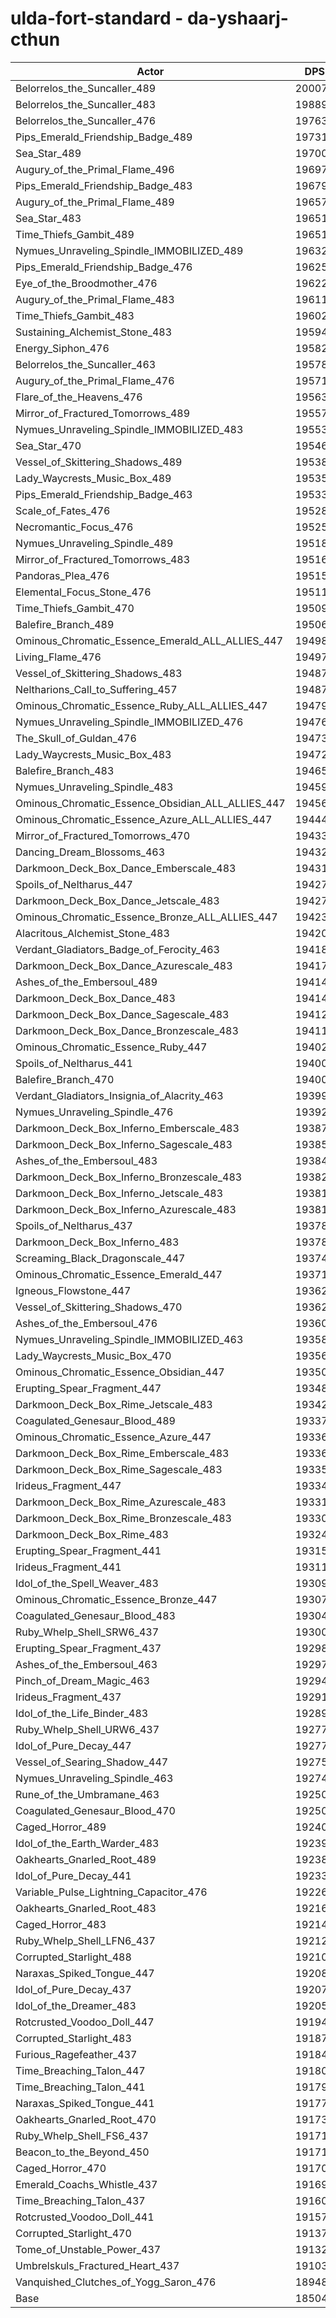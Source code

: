 # ulda-fort-standard - da-yshaarj-cthun
| Actor | DPS | Increase |
|---|:---:|:---:|
|Belorrelos_the_Suncaller_489|200075|8.12%|
|Belorrelos_the_Suncaller_483|198898|7.49%|
|Belorrelos_the_Suncaller_476|197634|6.80%|
|Pips_Emerald_Friendship_Badge_489|197310|6.63%|
|Sea_Star_489|197004|6.46%|
|Augury_of_the_Primal_Flame_496|196977|6.45%|
|Pips_Emerald_Friendship_Badge_483|196791|6.35%|
|Augury_of_the_Primal_Flame_489|196570|6.23%|
|Sea_Star_483|196516|6.20%|
|Time_Thiefs_Gambit_489|196513|6.20%|
|Nymues_Unraveling_Spindle_IMMOBILIZED_489|196325|6.10%|
|Pips_Emerald_Friendship_Badge_476|196252|6.06%|
|Eye_of_the_Broodmother_476|196227|6.04%|
|Augury_of_the_Primal_Flame_483|196113|5.98%|
|Time_Thiefs_Gambit_483|196027|5.94%|
|Sustaining_Alchemist_Stone_483|195944|5.89%|
|Energy_Siphon_476|195826|5.83%|
|Belorrelos_the_Suncaller_463|195787|5.81%|
|Augury_of_the_Primal_Flame_476|195713|5.77%|
|Flare_of_the_Heavens_476|195633|5.72%|
|Mirror_of_Fractured_Tomorrows_489|195570|5.69%|
|Nymues_Unraveling_Spindle_IMMOBILIZED_483|195535|5.67%|
|Sea_Star_470|195468|5.63%|
|Vessel_of_Skittering_Shadows_489|195385|5.59%|
|Lady_Waycrests_Music_Box_489|195354|5.57%|
|Pips_Emerald_Friendship_Badge_463|195335|5.56%|
|Scale_of_Fates_476|195287|5.54%|
|Necromantic_Focus_476|195252|5.52%|
|Nymues_Unraveling_Spindle_489|195188|5.48%|
|Mirror_of_Fractured_Tomorrows_483|195165|5.47%|
|Pandoras_Plea_476|195156|5.47%|
|Elemental_Focus_Stone_476|195117|5.44%|
|Time_Thiefs_Gambit_470|195099|5.43%|
|Balefire_Branch_489|195064|5.42%|
|Ominous_Chromatic_Essence_Emerald_ALL_ALLIES_447|194984|5.37%|
|Living_Flame_476|194978|5.37%|
|Vessel_of_Skittering_Shadows_483|194875|5.31%|
|Neltharions_Call_to_Suffering_457|194873|5.31%|
|Ominous_Chromatic_Essence_Ruby_ALL_ALLIES_447|194791|5.27%|
|Nymues_Unraveling_Spindle_IMMOBILIZED_476|194765|5.25%|
|The_Skull_of_Guldan_476|194730|5.23%|
|Lady_Waycrests_Music_Box_483|194724|5.23%|
|Balefire_Branch_483|194658|5.20%|
|Nymues_Unraveling_Spindle_483|194592|5.16%|
|Ominous_Chromatic_Essence_Obsidian_ALL_ALLIES_447|194565|5.15%|
|Ominous_Chromatic_Essence_Azure_ALL_ALLIES_447|194442|5.08%|
|Mirror_of_Fractured_Tomorrows_470|194337|5.02%|
|Dancing_Dream_Blossoms_463|194329|5.02%|
|Darkmoon_Deck_Box_Dance_Emberscale_483|194317|5.01%|
|Spoils_of_Neltharus_447|194273|4.99%|
|Darkmoon_Deck_Box_Dance_Jetscale_483|194270|4.99%|
|Ominous_Chromatic_Essence_Bronze_ALL_ALLIES_447|194230|4.96%|
|Alacritous_Alchemist_Stone_483|194206|4.95%|
|Verdant_Gladiators_Badge_of_Ferocity_463|194186|4.94%|
|Darkmoon_Deck_Box_Dance_Azurescale_483|194173|4.93%|
|Ashes_of_the_Embersoul_489|194146|4.92%|
|Darkmoon_Deck_Box_Dance_483|194141|4.92%|
|Darkmoon_Deck_Box_Dance_Sagescale_483|194126|4.91%|
|Darkmoon_Deck_Box_Dance_Bronzescale_483|194112|4.90%|
|Ominous_Chromatic_Essence_Ruby_447|194020|4.85%|
|Spoils_of_Neltharus_441|194004|4.84%|
|Balefire_Branch_470|194001|4.84%|
|Verdant_Gladiators_Insignia_of_Alacrity_463|193993|4.84%|
|Nymues_Unraveling_Spindle_476|193927|4.80%|
|Darkmoon_Deck_Box_Inferno_Emberscale_483|193874|4.77%|
|Darkmoon_Deck_Box_Inferno_Sagescale_483|193850|4.76%|
|Ashes_of_the_Embersoul_483|193848|4.76%|
|Darkmoon_Deck_Box_Inferno_Bronzescale_483|193823|4.74%|
|Darkmoon_Deck_Box_Inferno_Jetscale_483|193818|4.74%|
|Darkmoon_Deck_Box_Inferno_Azurescale_483|193811|4.74%|
|Spoils_of_Neltharus_437|193785|4.72%|
|Darkmoon_Deck_Box_Inferno_483|193781|4.72%|
|Screaming_Black_Dragonscale_447|193741|4.70%|
|Ominous_Chromatic_Essence_Emerald_447|193713|4.69%|
|Igneous_Flowstone_447|193625|4.64%|
|Vessel_of_Skittering_Shadows_470|193623|4.64%|
|Ashes_of_the_Embersoul_476|193600|4.62%|
|Nymues_Unraveling_Spindle_IMMOBILIZED_463|193581|4.61%|
|Lady_Waycrests_Music_Box_470|193562|4.60%|
|Ominous_Chromatic_Essence_Obsidian_447|193501|4.57%|
|Erupting_Spear_Fragment_447|193489|4.56%|
|Darkmoon_Deck_Box_Rime_Jetscale_483|193426|4.53%|
|Coagulated_Genesaur_Blood_489|193370|4.50%|
|Ominous_Chromatic_Essence_Azure_447|193364|4.50%|
|Darkmoon_Deck_Box_Rime_Emberscale_483|193362|4.50%|
|Darkmoon_Deck_Box_Rime_Sagescale_483|193351|4.49%|
|Irideus_Fragment_447|193341|4.48%|
|Darkmoon_Deck_Box_Rime_Azurescale_483|193314|4.47%|
|Darkmoon_Deck_Box_Rime_Bronzescale_483|193303|4.46%|
|Darkmoon_Deck_Box_Rime_483|193242|4.43%|
|Erupting_Spear_Fragment_441|193156|4.38%|
|Irideus_Fragment_441|193113|4.36%|
|Idol_of_the_Spell_Weaver_483|193091|4.35%|
|Ominous_Chromatic_Essence_Bronze_447|193076|4.34%|
|Coagulated_Genesaur_Blood_483|193047|4.33%|
|Ruby_Whelp_Shell_SRW6_437|193003|4.30%|
|Erupting_Spear_Fragment_437|192980|4.29%|
|Ashes_of_the_Embersoul_463|192978|4.29%|
|Pinch_of_Dream_Magic_463|192940|4.27%|
|Irideus_Fragment_437|192916|4.25%|
|Idol_of_the_Life_Binder_483|192894|4.24%|
|Ruby_Whelp_Shell_URW6_437|192777|4.18%|
|Idol_of_Pure_Decay_447|192772|4.18%|
|Vessel_of_Searing_Shadow_447|192751|4.17%|
|Nymues_Unraveling_Spindle_463|192749|4.16%|
|Rune_of_the_Umbramane_463|192507|4.03%|
|Coagulated_Genesaur_Blood_470|192502|4.03%|
|Caged_Horror_489|192407|3.98%|
|Idol_of_the_Earth_Warder_483|192395|3.97%|
|Oakhearts_Gnarled_Root_489|192386|3.97%|
|Idol_of_Pure_Decay_441|192330|3.94%|
|Variable_Pulse_Lightning_Capacitor_476|192265|3.90%|
|Oakhearts_Gnarled_Root_483|192169|3.85%|
|Caged_Horror_483|192140|3.84%|
|Ruby_Whelp_Shell_LFN6_437|192122|3.83%|
|Corrupted_Starlight_488|192107|3.82%|
|Naraxas_Spiked_Tongue_447|192088|3.81%|
|Idol_of_Pure_Decay_437|192079|3.80%|
|Idol_of_the_Dreamer_483|192052|3.79%|
|Rotcrusted_Voodoo_Doll_447|191942|3.73%|
|Corrupted_Starlight_483|191871|3.69%|
|Furious_Ragefeather_437|191847|3.68%|
|Time_Breaching_Talon_447|191806|3.65%|
|Time_Breaching_Talon_441|191795|3.65%|
|Naraxas_Spiked_Tongue_441|191776|3.64%|
|Oakhearts_Gnarled_Root_470|191735|3.62%|
|Ruby_Whelp_Shell_FS6_437|191718|3.61%|
|Beacon_to_the_Beyond_450|191714|3.60%|
|Caged_Horror_470|191703|3.60%|
|Emerald_Coachs_Whistle_437|191696|3.60%|
|Time_Breaching_Talon_437|191601|3.54%|
|Rotcrusted_Voodoo_Doll_441|191575|3.53%|
|Corrupted_Starlight_470|191375|3.42%|
|Tome_of_Unstable_Power_437|191323|3.39%|
|Umbrelskuls_Fractured_Heart_437|191031|3.24%|
|Vanquished_Clutches_of_Yogg_Saron_476|189487|2.40%|
|Base|185043|0.00%|
